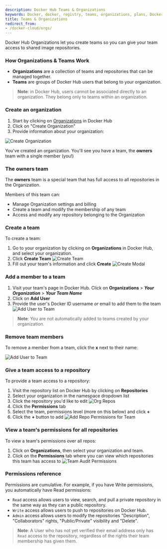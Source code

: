 ```yaml
---
description: Docker Hub Teams & Organizations
keywords: Docker, docker, registry, teams, organizations, plans, Dockerfile, Docker Hub, docs, documentation
title: Teams & Organizations
redirect_from:
- /docker-cloud/orgs/
---
```


Docker Hub Organizations let you create teams so you can give your team access to shared image repositories.

### How Organizations & Teams Work

- **Organizations** are a collection of teams and repositories that can be managed together.
- **Teams** are groups of Docker Hub users that belong to your organization.

> **Note**: in Docker Hub, users cannot be associated directly to an organization. They belong only to teams within an organization.

### Create an organization

1. Start by clicking on [Organizations](https://cloud.docker.com/orgs) in Docker Hub
2. Click on "Create Organization"
3. Provide information about your organization:

![Create Organization](images/orgs-create.png)

You've created an organization. You'll see you have a team, the **owners** team with a single member (you!)

### The owners team

The **owners** team is a special team that has full access to all repositories in the Organization.

Members of this team can:
- Manage Organization settings and billing
- Create a team and modify the membership of any team
- Access and modify any repository belonging to the Organization

### Create a team

To create a team:

1. Go to your organization by clicking on **Organizations** in Docker Hub, and select your organization.
2. Click **Create Team** ![Create Team](images/orgs-team-create.png)
3. Fill out your team's information and click **Create** ![Create Modal](images/orgs-team-create-submit.png)

### Add a member to a team

1. Visit your team's page in Docker Hub. Click on **Organizations** > **_Your Organization_** > **_Your Team Name_**
2. Click on **Add User**
3. Provide the user's Docker ID username _or_ email to add them to the team ![Add User to Team](images/orgs-team-add-user.png)

> **Note**: You are not automatically added to teams created by your organization.

### Remove team members

To remove a member from a team, click the **x** next to their name:

![Add User to Team](images/orgs-team-remove-user.png)

### Give a team access to a repository

To provide a team access to a repository:

1. Visit the repository list on Docker Hub by clicking on **Repositories**
2. Select your organization in the namespace dropdown list
3. Click the repository you'd like to edit ![Org Repos](images/orgs-list-repos.png)
4. Click the **Permissions** tab
5. Select the team, permissions level (more on this below) and click **+**
6. Click the **+** button to add ![Add Repo Permissions for Team](images/orgs-add-team-permissions.png)

### View a team's permissions for all repositories

To view a team's permissions over all repos:
1. Click on **Organizations**, then select your organization and team.
2. Click on the **Permissions** tab where you can view which repositories this team has access to ![Team Audit Permissions](images/orgs-audit-permissions.png)


### Permissions reference

Permissions are cumulative. For example, if you have Write permissions, you
automatically have Read permissions:

- `Read` access allows users to view, search, and pull a private repository in the same way as they can a public repository.
- `Write` access allows users to push to repositories on Docker Hub.
- `Admin` access allows users to modify the repositories "Description", "Collaborators" rights, "Public/Private" visibility and "Delete".

> **Note**: A User who has not yet verified their email address only has
> `Read` access to the repository, regardless of the rights their team
> membership has given them.
